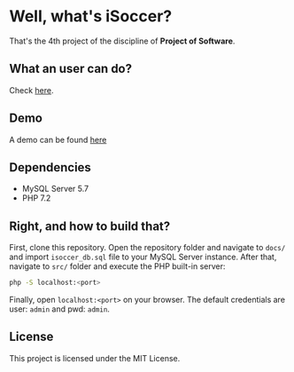 # Well, what's iSoccer?

That's the 4th project of the discipline of **Project of Software**.

## What an user can do?
Check [here](https://docs.google.com/viewer?a=v&pid=sites&srcid=aWMudWZhbC5icnxjb21wMjE1fGd4OjM3ZGU3ZmJiZmRhNmNiOTA).

## Demo
A demo can be found [here](https://kevinws.com.br/p3/isoccer)

## Dependencies

- MySQL Server 5.7
- PHP 7.2

## Right, and how to build that?

First, clone this repository. Open the repository folder and navigate to `docs/` and import `isoccer_db.sql` file to your MySQL Server instance. After that, navigate to `src/` folder and execute the PHP built-in server:

```bash
php -S localhost:<port>
```

Finally, open `localhost:<port>` on your browser. The default credentials are user: `admin` and pwd: `admin`.

## License

This project is licensed under the MIT License.
